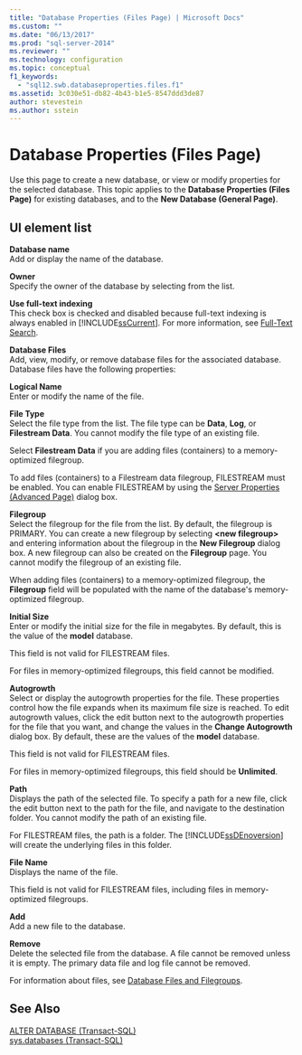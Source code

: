 ```yaml
---
title: "Database Properties (Files Page) | Microsoft Docs"
ms.custom: ""
ms.date: "06/13/2017"
ms.prod: "sql-server-2014"
ms.reviewer: ""
ms.technology: configuration
ms.topic: conceptual
f1_keywords: 
  - "sql12.swb.databaseproperties.files.f1"
ms.assetid: 3c030e51-db82-4b43-b1e5-8547ddd3de87
author: stevestein
ms.author: sstein
---
```

# Database Properties (Files Page)
  Use this page to create a new database, or view or modify properties for the selected database. This topic applies to the **Database Properties (Files Page)** for existing databases, and to the **New Database (General Page)**.  
  
## UI element list  
 **Database name**  
 Add or display the name of the database.  
  
 **Owner**  
 Specify the owner of the database by selecting from the list.  
  
 **Use full-text indexing**  
 This check box is checked and disabled because full-text indexing is always enabled in [!INCLUDE[ssCurrent](../../includes/sscurrent-md.md)]. For more information, see [Full-Text Search](../search/full-text-search.md).  
  
 **Database Files**  
 Add, view, modify, or remove database files for the associated database. Database files have the following properties:  
  
 **Logical Name**  
 Enter or modify the name of the file.  
  
 **File Type**  
 Select the file type from the list. The file type can be **Data**, **Log**, or **Filestream Data**. You cannot modify the file type of an existing file.  
  
 Select **Filestream Data** if you are adding files (containers) to a memory-optimized filegroup.  
  
 To add files (containers) to a Filestream data filegroup, FILESTREAM must be enabled. You can enable FILESTREAM by using the [Server Properties (Advanced Page)](../../database-engine/configure-windows/server-properties-advanced-page.md) dialog box.  
  
 **Filegroup**  
 Select the filegroup for the file from the list. By default, the filegroup is PRIMARY. You can create a new filegroup by selecting **\<new filegroup>** and entering information about the filegroup in the **New Filegroup** dialog box. A new filegroup can also be created on the **Filegroup** page. You cannot modify the filegroup of an existing file.  
  
 When adding files (containers) to a memory-optimized filegroup, the **Filegroup** field will be populated with the name of the database's memory-optimized filegroup.  
  
 **Initial Size**  
 Enter or modify the initial size for the file in megabytes. By default, this is the value of the **model** database.  
  
 This field is not valid for FILESTREAM files.  
  
 For files in memory-optimized filegroups, this field cannot be modified.  
  
 **Autogrowth**  
 Select or display the autogrowth properties for the file. These properties control how the file expands when its maximum file size is reached. To edit autogrowth values, click the edit button next to the autogrowth properties for the file that you want, and change the values in the **Change Autogrowth** dialog box. By default, these are the values of the **model** database.  
  
 This field is not valid for FILESTREAM files.  
  
 For files in memory-optimized filegroups, this field should be **Unlimited**.  
  
 **Path**  
 Displays the path of the selected file. To specify a path for a new file, click the edit button next to the path for the file, and navigate to the destination folder. You cannot modify the path of an existing file.  
  
 For FILESTREAM files, the path is a folder. The [!INCLUDE[ssDEnoversion](../../includes/ssdenoversion-md.md)] will create the underlying files in this folder.  
  
 **File Name**  
 Displays the name of the file.  
  
 This field is not valid for FILESTREAM files, including files in memory-optimized filegroups.  
  
 **Add**  
 Add a new file to the database.  
  
 **Remove**  
 Delete the selected file from the database. A file cannot be removed unless it is empty. The primary data file and log file cannot be removed.  
  
 For information about files, see [Database Files and Filegroups](database-files-and-filegroups.md).  
  
## See Also  
 [ALTER DATABASE &#40;Transact-SQL&#41;](/sql/t-sql/statements/alter-database-transact-sql)   
 [sys.databases &#40;Transact-SQL&#41;](/sql/relational-databases/system-catalog-views/sys-databases-transact-sql)  
  
  
